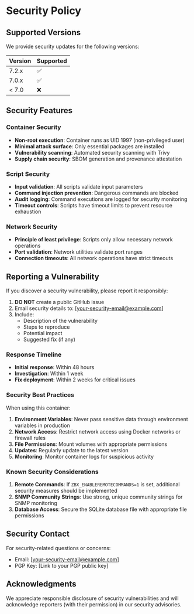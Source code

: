 # Security Policy

## Supported Versions

We provide security updates for the following versions:

| Version | Supported          |
| ------- | ------------------ |
| 7.2.x   | :white_check_mark: |
| 7.0.x   | :white_check_mark: |
| < 7.0   | :x:                |

## Security Features

### Container Security
- **Non-root execution**: Container runs as UID 1997 (non-privileged user)
- **Minimal attack surface**: Only essential packages are installed
- **Vulnerability scanning**: Automated security scanning with Trivy
- **Supply chain security**: SBOM generation and provenance attestation

### Script Security
- **Input validation**: All scripts validate input parameters
- **Command injection prevention**: Dangerous commands are blocked
- **Audit logging**: Command executions are logged for security monitoring
- **Timeout controls**: Scripts have timeout limits to prevent resource exhaustion

### Network Security
- **Principle of least privilege**: Scripts only allow necessary network operations
- **Port validation**: Network utilities validate port ranges
- **Connection timeouts**: All network operations have strict timeouts

## Reporting a Vulnerability

If you discover a security vulnerability, please report it responsibly:

1. **DO NOT** create a public GitHub issue
2. Email security details to: [your-security-email@example.com]
3. Include:
   - Description of the vulnerability
   - Steps to reproduce
   - Potential impact
   - Suggested fix (if any)

### Response Timeline
- **Initial response**: Within 48 hours
- **Investigation**: Within 1 week
- **Fix deployment**: Within 2 weeks for critical issues

### Security Best Practices

When using this container:

1. **Environment Variables**: Never pass sensitive data through environment variables in production
2. **Network Access**: Restrict network access using Docker networks or firewall rules
3. **File Permissions**: Mount volumes with appropriate permissions
4. **Updates**: Regularly update to the latest version
5. **Monitoring**: Monitor container logs for suspicious activity

### Known Security Considerations

1. **Remote Commands**: If `ZBX_ENABLEREMOTECOMMANDS=1` is set, additional security measures should be implemented
2. **SNMP Community Strings**: Use strong, unique community strings for SNMP monitoring
3. **Database Access**: Secure the SQLite database file with appropriate file permissions

## Security Contact

For security-related questions or concerns:
- Email: [your-security-email@example.com]
- PGP Key: [Link to your PGP public key]

## Acknowledgments

We appreciate responsible disclosure of security vulnerabilities and will acknowledge reporters (with their permission) in our security advisories.
